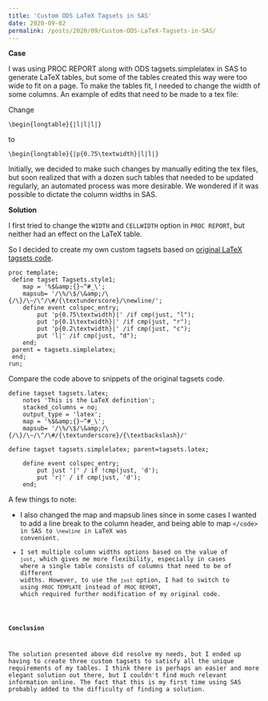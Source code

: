 ```yaml
---
title: 'Custom ODS LaTeX Tagsets in SAS'
date: 2020-09-02
permalink: /posts/2020/09/Custom-ODS-LaTeX-Tagsets-in-SAS/
---
```


**Case**

I was using PROC REPORT along with ODS tagsets.simplelatex in SAS to generate LaTeX tables, but some of the tables created this way were too wide to fit on a page. To make the tables fit, I needed to change the width of some columns. An example of edits that need to be made to a tex file:

Change

```
\begin{longtable}{|l|l|l|}
```

to

```
\begin{longtable}{|p{0.75\textwidth}|l|l|}
```

Initially, we decided to make such changes by manually editing the tex files, but soon realized that with a dozen such tables that needed to be updated regularly, an automated process was more desirable. We wondered if it was possible to dictate the column widths in SAS.

**Solution**

I first tried to change the <code>WIDTH</code> and <code>CELLWIDTH</code> option in <code>PROC REPORT</code>, but neither had an effect on the LaTeX table. 

So I decided to create my own custom tagsets based on [original LaTeX tagsets code](https://support.sas.com/rnd/base/ods/odsmarkup/latex.html).

```
proc template;
 define tagset Tagsets.style1;
    map = '%$&amp;{}~^#_\';
    mapsub= '/\%/\$/\&amp;/\{/\}/\~/\^/\#/{\textunderscore}/\newline/';
 	define event colspec_entry;
 		put 'p{0.75\textwidth}|' /if cmp(just, "l");
 		put 'p{0.1\textwidth}|' /if cmp(just, "r");
 		put 'p{0.2\textwidth}|' /if cmp(just, "c");
		put 'l|' /if cmp(just, "d");
 	end;
 parent = tagsets.simplelatex;
 end;
run;
```
Compare the code above to snippets of the original tagsets code.

```
define tagset tagsets.latex;
    notes 'This is the LaTeX definition';
    stacked_columns = no;
    output_type = 'latex';
    map = '%$&amp;{}~^#_\';
    mapsub= '/\%/\$/\&amp;/\{/\}/\~/\^/\#/{\textunderscore}/{\textbackslash}/'
```

```
define tagset tagsets.simplelatex; parent=tagsets.latex;

    define event colspec_entry;
        put just '|' / if !cmp(just, 'd');
        put 'r|' / if cmp(just, 'd');
    end;
```

A few things to note:
* I also changed the map and mapsub lines since in some cases I wanted to add a line break to the column header, and being able to map <code>\</code>  in SAS to <code>\newline</code> in LaTeX was convenient. 
* I set multiple column widths options based on the value of <code>just</code>, which gives me more flexibility, especially in cases where a single table consists of columns that need to be of different widths. However, to use the <code>just</code> option, I had to switch to using <code>PROC TEMPLATE</code> instead of <code>PROC REPORT</code>, which required further modification of my original code.


**Conclusion**

The solution presented above did resolve my needs, but I ended up having to create three custom tagsets to satisfy all the unique requirements of my tables. I think there is perhaps an easier and more elegant solution out there, but I couldn't find much relevant information online. The fact that this is my first time using SAS probably added to the difficulty of finding a solution.
